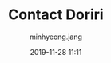 ---
layout: contact
title: Contact Doriri
permalink: /contact
author: minhyeong.jang
date: 2019-11-28 11:11
---
